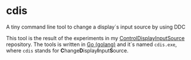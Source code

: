 # cdis
A tiny command line tool to change a display´s input source by using DDC

This tool is the result of the experiments in my [ControlDisplayInputSource](https://github.com/MBODM/ControlDisplayInputSource) repository. The tools is written in [Go (golang)](https://go.dev/) and it´s named `cdis.exe`, where `cdis` stands for **C**hange**D**isplay**I**nput**S**ource.
